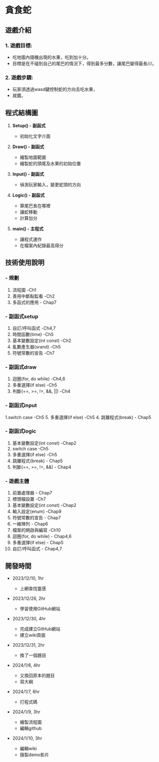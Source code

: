 # 貪食蛇

## 遊戲介紹

### 1. **遊戲目標:**
   - 吃地圖內隨機出現的水果，吃到加十分。
   - 目標是在不碰到自己的尾巴的情況下，得到最多分數，讓尾巴變得最長///。

### 2. **遊戲步驟:**
   - 玩家須透過wasd鍵控制蛇的方向去吃水果，
   - 就醬。

## 程式結構圖


1. **Setup() - 副函式**
   - 初始化文字介面

2. **Draw() - 副函式**
   - 繪製地圖範圍
   - 繪製蛇的頭尾及水果的初始位置

3. **Input() - 副函式**
   - 偵測玩家輸入，變更蛇頭的方向

4. **Logic() - 副函式**
   - 算尾巴長在哪裡
   - 讓蛇移動
   - 計算加分

5. **main() - 主程式**
   - 讓程式運作
   - 在檔案內紀錄最高得分


## 技術使用說明

### - 規劃
1. 流程圖 -Ch1
2. 善用中斷點監看 -Ch2
3. 多函式的應用 - Chap7
    
### - 副函式setup
1. 自訂/呼叫函式 -Ch4,7
2. 時間函數(time) -Ch5
3. 基本變數設定(int const) -Ch2
4. 亂數產生器(srand) -Ch5
5. 符號常數的宣告 -Ch7

### - 副函式draw
1. 迴圈(for, do while) -Ch4,6
2. 多重選擇(if else) -Ch5
3. 判斷(==, >=, !=, &&, ||) -Ch4

### - 副函式input
1.switch case -Ch5
5. 多重選擇(if else) -Ch5
4. 跳離程式(break) - Chap5

### - 副函式logic
1. 基本變數設定(int const) -Chap2
2. switch case -Ch5
3. 多重選擇(if else) -Ch5
4. 跳離程式(break) - Chap5
5. 判斷(==, >=, !=, &&) - Chap4
 
### - 遊戲主體
1. 前置處理器 - Chap7
2. 標頭檔設置 -Ch7
3. 基本變數設定(int const) -Chap2
4. 輸入設定(enum) -Chap9
5. 符號常數的宣告 - Chap7
6. 一維陣列 - Chap6
7. 檔案的開啟與編寫 -Ch10
8. 迴圈(for, do while) - Chap4,6
9. 多重選擇(if else) - Chap5
10. 自訂/呼叫函式 - Chap4,7

## 開發時間

- 2023/12/10, 1hr
  - 上網查找靈感

- 2023/12/26, 2hr
  - 學習使用GitHub網站

- 2023/12/30, 4hr
  - 完成建立GitHub網站
  - 建立wiki頁面

- 2023/12/31, 2hr
  - 換了一個題目

- 2024/1/6, 4hr
  - 又換回原本的題目
  - 寫大綱
    
- 2024/1/7, 6hr
  - 打程式碼

- 2024/1/9, 3hr
  - 繪製流程圖
  - 編輯github

- 2024/1/10, 3hr
  - 編輯wiki
  - 錄製demo影片
